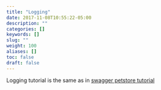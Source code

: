 ```yaml
---
title: "Logging"
date: 2017-11-08T10:55:22-05:00
description: ""
categories: []
keywords: []
slug: ""
weight: 100
aliases: []
toc: false
draft: false
---
```


Logging tutorial is the same as in [swagger petstore tutorial][]

[swagger petstore tutorial]: /tutorial/rest/swagger/petstore/logging/
